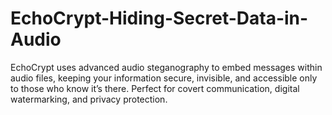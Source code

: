 # EchoCrypt-Hiding-Secret-Data-in-Audio
EchoCrypt uses advanced audio steganography to embed messages within audio files, keeping your information secure, invisible, and accessible only to those who know it’s there. Perfect for covert communication, digital watermarking, and privacy protection.
